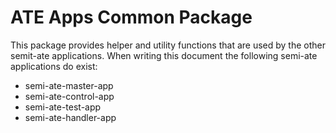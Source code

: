 # ATE Apps Common Package

This package provides helper and utility functions that are used by the other semit-ate applications. When writing this document the following semi-ate applications do exist:

* semi-ate-master-app
* semi-ate-control-app
* semi-ate-test-app
* semi-ate-handler-app
